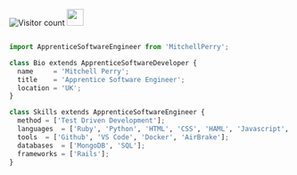![Visitor count](https://visitor-badge.laobi.icu/badge?page_id=MPerry-SB)   <img src="https://media.giphy.com/media/dxn6fRlTIShoeBr69N/giphy.gif" width="30">


```python

import ApprenticeSoftwareEngineer from 'MitchellPerry';

class Bio extends ApprenticeSoftwareDeveloper {
  name     = 'Mitchell Perry';
  title    = 'Apprentice Software Engineer';
  location = 'UK';
}

class Skills extends ApprenticeSoftwareEngineer {
  method = ['Test Driven Development'];
  languages  = ['Ruby', 'Python', 'HTML', 'CSS', 'HAML', 'Javascript', 'MQL5'];
  tools  = ['Github', 'VS Code', 'Docker', 'AirBrake'];
  databases  = ['MongoDB', 'SQL'];
  frameworks = ['Rails'];
}

```

